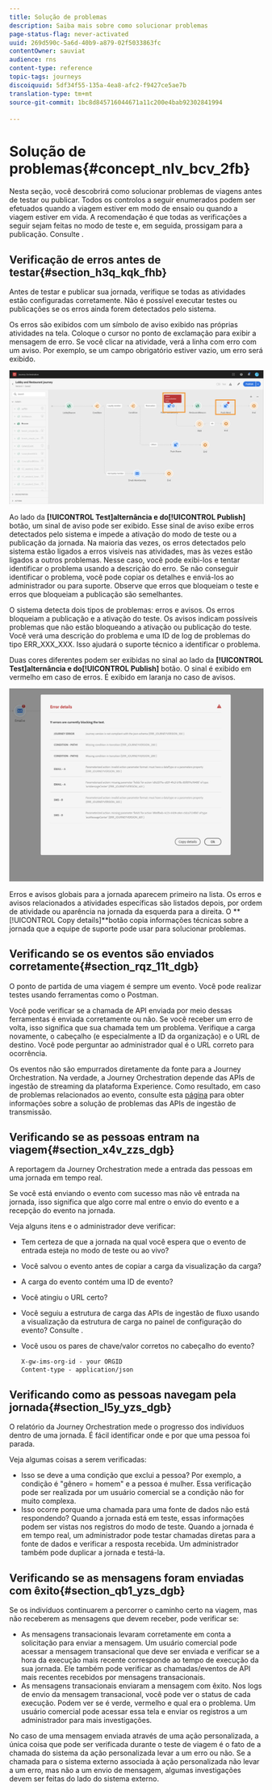 ```yaml
---
title: Solução de problemas
description: Saiba mais sobre como solucionar problemas
page-status-flag: never-activated
uuid: 269d590c-5a6d-40b9-a879-02f5033863fc
contentOwner: sauviat
audience: rns
content-type: reference
topic-tags: journeys
discoiquuid: 5df34f55-135a-4ea8-afc2-f9427ce5ae7b
translation-type: tm+mt
source-git-commit: 1bc8d845716044671a11c200e4bab92302841994

---
```



# Solução de problemas{#concept_nlv_bcv_2fb}

Nesta seção, você descobrirá como solucionar problemas de viagens antes de testar ou publicar. Todos os controlos a seguir enumerados podem ser efetuados quando a viagem estiver em modo de ensaio ou quando a viagem estiver em vida. A recomendação é que todas as verificações a seguir sejam feitas no modo de teste e, em seguida, prossigam para a publicação. Consulte [](../building-journeys/testing-the-journey.md).

## Verificação de erros antes de testar{#section_h3q_kqk_fhb}

Antes de testar e publicar sua jornada, verifique se todas as atividades estão configuradas corretamente. Não é possível executar testes ou publicações se os erros ainda forem detectados pelo sistema.

Os erros são exibidos com um símbolo de aviso exibido nas próprias atividades na tela. Coloque o cursor no ponto de exclamação para exibir a mensagem de erro. Se você clicar na atividade, verá a linha com erro com um aviso. Por exemplo, se um campo obrigatório estiver vazio, um erro será exibido.

![](../assets/journey63.png)

Ao lado da **[!UICONTROL Test]**alternância e do**[!UICONTROL Publish]** botão, um sinal de aviso pode ser exibido. Esse sinal de aviso exibe erros detectados pelo sistema e impede a ativação do modo de teste ou a publicação da jornada. Na maioria das vezes, os erros detectados pelo sistema estão ligados a erros visíveis nas atividades, mas às vezes estão ligados a outros problemas. Nesse caso, você pode exibi-los e tentar identificar o problema usando a descrição do erro. Se não conseguir identificar o problema, você pode copiar os detalhes e enviá-los ao administrador ou para suporte. Observe que erros que bloqueiam o teste e erros que bloqueiam a publicação são semelhantes.

O sistema detecta dois tipos de problemas: erros e avisos. Os erros bloqueiam a publicação e a ativação do teste. Os avisos indicam possíveis problemas que não estão bloqueando a ativação ou publicação do teste. Você verá uma descrição do problema e uma ID de log de problemas do tipo ERR_XXX_XXX. Isso ajudará o suporte técnico a identificar o problema.

Duas cores diferentes podem ser exibidas no sinal ao lado da **[!UICONTROL Test]**alternância e do**[!UICONTROL Publish]** botão. O sinal é exibido em vermelho em caso de erros. É exibido em laranja no caso de avisos.

![](../assets/journey75.png)

Erros e avisos globais para a jornada aparecem primeiro na lista. Os erros e avisos relacionados a atividades específicas são listados depois, por ordem de atividade ou aparência na jornada da esquerda para a direita. O **[!UICONTROL Copy details]**botão copia informações técnicas sobre a jornada que a equipe de suporte pode usar para solucionar problemas.

## Verificando se os eventos são enviados corretamente{#section_rqz_11t_dgb}

O ponto de partida de uma viagem é sempre um evento. Você pode realizar testes usando ferramentas como o Postman.

Você pode verificar se a chamada de API enviada por meio dessas ferramentas é enviada corretamente ou não. Se você receber um erro de volta, isso significa que sua chamada tem um problema. Verifique a carga novamente, o cabeçalho (e especialmente a ID da organização) e o URL de destino. Você pode perguntar ao administrador qual é o URL correto para ocorrência.

Os eventos não são empurrados diretamente da fonte para a Journey Orchestration. Na verdade, a Journey Orchestration depende das APIs de ingestão de streaming da plataforma Experience. Como resultado, em caso de problemas relacionados ao evento, consulte esta [página](https://www.adobe.io/apis/experienceplatform/home/data-ingestion/data-ingestion-services.html#!api-specification/markdown/narrative/technical_overview/streaming_ingest/streaming_ingestion_FAQ.md) para obter informações sobre a solução de problemas das APIs de ingestão de transmissão.

## Verificando se as pessoas entram na viagem{#section_x4v_zzs_dgb}

A reportagem da Journey Orchestration mede a entrada das pessoas em uma jornada em tempo real.

Se você está enviando o evento com sucesso mas não vê entrada na jornada, isso significa que algo corre mal entre o envio do evento e a recepção do evento na jornada.

Veja alguns itens e o administrador deve verificar:

* Tem certeza de que a jornada na qual você espera que o evento de entrada esteja no modo de teste ou ao vivo?
* Você salvou o evento antes de copiar a carga da visualização da carga?
* A carga do evento contém uma ID de evento?
* Você atingiu o URL certo?
* Você seguiu a estrutura de carga das APIs de ingestão de fluxo usando a visualização da estrutura de carga no painel de configuração do evento? Consulte [](../event/previewing-the-payload.md).
* Você usou os pares de chave/valor corretos no cabeçalho do evento?

   ```
   X-gw-ims-org-id - your ORGID
   Content-type - application/json
   ```

## Verificando como as pessoas navegam pela jornada{#section_l5y_yzs_dgb}

O relatório da Journey Orchestration mede o progresso dos indivíduos dentro de uma jornada. É fácil identificar onde e por que uma pessoa foi parada.

Veja algumas coisas a serem verificadas:

* Isso se deve a uma condição que exclui a pessoa? Por exemplo, a condição é &quot;gênero = homem&quot; e a pessoa é mulher. Essa verificação pode ser realizada por um usuário comercial se a condição não for muito complexa.
* Isso ocorre porque uma chamada para uma fonte de dados não está respondendo? Quando a jornada está em teste, essas informações podem ser vistas nos registros do modo de teste. Quando a jornada é em tempo real, um administrador pode testar chamadas diretas para a fonte de dados e verificar a resposta recebida. Um administrador também pode duplicar a jornada e testá-la.

## Verificando se as mensagens foram enviadas com êxito{#section_qb1_yzs_dgb}

Se os indivíduos continuarem a percorrer o caminho certo na viagem, mas não receberem as mensagens que devem receber, pode verificar se:

* As mensagens transacionais levaram corretamente em conta a solicitação para enviar a mensagem. Um usuário comercial pode acessar a mensagem transacional que deve ser enviada e verificar se a hora da execução mais recente corresponde ao tempo de execução da sua jornada. Ele também pode verificar as chamadas/eventos de API mais recentes recebidos por mensagens transacionais.
* As mensagens transacionais enviaram a mensagem com êxito. Nos logs de envio da mensagem transacional, você pode ver o status de cada execução. Podem ver se é verde, vermelho e qual era o problema. Um usuário comercial pode acessar essa tela e enviar os registros a um administrador para mais investigações.

No caso de uma mensagem enviada através de uma ação personalizada, a única coisa que pode ser verificada durante o teste de viagem é o fato de a chamada do sistema da ação personalizada levar a um erro ou não. Se a chamada para o sistema externo associada à ação personalizada não levar a um erro, mas não a um envio de mensagem, algumas investigações devem ser feitas do lado do sistema externo.

